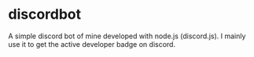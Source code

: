 # discordbot
A simple discord bot of mine developed with node.js (discord.js).
I mainly use it to get the active developer badge on discord.
